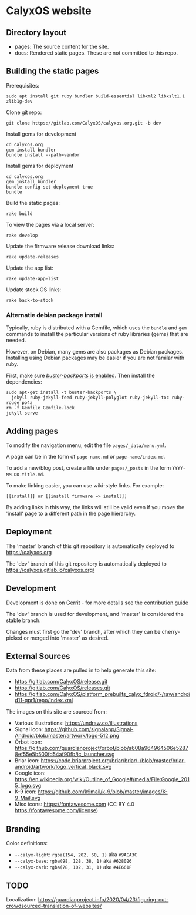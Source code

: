 # CalyxOS website

## Directory layout

* pages: The source content for the site.
* docs: Rendered static pages. These are not committed to this repo.

## Building the static pages

Prerequisites:

    sudo apt install git ruby bundler build-essential libxml2 libxslt1.1 zlib1g-dev

Clone git repo:

    git clone https://gitlab.com/CalyxOS/calyxos.org.git -b dev

Install gems for development

    cd calyxos.org
    gem install bundler
    bundle install --path=vendor

Install gems for deployment

    cd calyxos.org
    gem install bundler
    bundle config set deployment true
    bundle

Build the static pages:

    rake build

To view the pages via a local server:

    rake develop

Update the firmware release download links:

    rake update-releases

Update the app list:

    rake update-app-list

Update stock OS links:

    rake back-to-stock


### Alternatie debian package install

Typically, ruby is distributed with a Gemfile, which uses the
`bundle` and `gem` commands to install the particular versions of
ruby libraries (gems) that are needed.

However, on Debian, many gems are also packages as Debian packages.
Installing using Debian packages may be easier if you are not familar
with ruby.

First, make sure [_buster-backports_ is
enabled](https://backports.debian.org/Instructions/). Then install
the dependencies:

    sudo apt-get install -t buster-backports \
      jekyll ruby-jekyll-feed ruby-jekyll-polyglot ruby-jekyll-toc ruby-rouge po4a
    rm -f Gemfile Gemfile.lock
    jekyll serve


## Adding pages

To modify the navigation menu, edit the file `pages/_data/menu.yml`.

A page can be in the form of `page-name.md` or `page-name/index.md`.

To add a new/blog post, create a file under `pages/_posts` in the form `YYYY-MM-DD-title.md`.

To make linking easier, you can use wiki-style links. For example:

    [[install]] or [[install firmware => install]]

By adding links in this way, the links will still be valid even if you move the 'install' page to a different path in the page hierarchy.

## Deployment

The 'master' branch of this git repository is automatically deployed to <https://calyxos.org>

The 'dev' branch of this git repository is automatically deployed to <https://calyxos.gitlab.io/calyxos.org/>

## Development

Development is done on [Gerrit](https://review.calyxos.org/q/project:CalyxOS%252Fcalyxos.org) - for more details see the [contribution guide](https://calyxos.org/development/gerrit/)

The 'dev' branch is used for development, and 'master' is considered the stable branch.

Changes must first go the 'dev' branch, after which they can be cherry-picked or merged into 'master' as desired.

## External Sources

Data from these places are pulled in to help generate this site:

* https://gitlab.com/CalyxOS/release.git
* https://gitlab.com/CalyxOS/releases.git
* https://gitlab.com/CalyxOS/platform_prebuilts_calyx_fdroid/-/raw/android11-qpr1/repo/index.xml

The images on this site are sourced from:

* Various illustrations: https://undraw.co/illustrations
* Signal icon: https://github.com/signalapp/Signal-Android/blob/master/artwork/logo-512.png
* Orbot icon: https://github.com/guardianproject/orbot/blob/a608a964964506e52878ef55e5b500fd54af90fb/ic_launcher.svg
* Briar icon: https://code.briarproject.org/briar/briar/-/blob/master/briar-android/artwork/logo_vertical_black.svg
* Google icon: https://en.wikipedia.org/wiki/Outline_of_Google#/media/File:Google_2015_logo.svg
* K-9 icon: https://github.com/k9mail/k-9/blob/master/images/K-9_Mail.svg
* Misc icons: https://fontawesome.com (CC BY 4.0 https://fontawesome.com/license)

## Branding

Color definitions:

* `--calyx-light`: `rgba(154, 202, 60, 1)` aka `#9ACA3C`
* `--calyx-base`: `rgba(98, 128, 38, 1)` aka `#628026`
* `--calyx-dark`: `rgba(78, 102, 31, 1)` aka `#4E661F`

## TODO

Localization: https://guardianproject.info/2020/04/23/figuring-out-crowdsourced-translation-of-websites/
